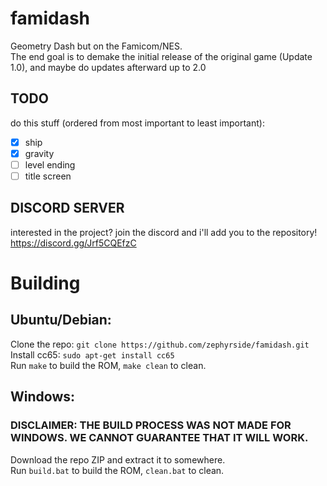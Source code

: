 # famidash

Geometry Dash but on the Famicom/NES.  
The end goal is to demake the initial release of the original game (Update 1.0), and maybe do updates afterward up to 2.0

## TODO

do this stuff (ordered from most important to least important):  
- [X] ship  
- [X] gravity  
- [ ] level ending  
- [ ] title screen  

## DISCORD SERVER
interested in the project? join the discord and i'll add you to the repository!
https://discord.gg/Jrf5CQEfzC



# Building
## Ubuntu/Debian:
Clone the repo: ``git clone https://github.com/zephyrside/famidash.git``  
Install cc65: ``sudo apt-get install cc65``  
Run ``make`` to build the ROM, ``make clean`` to clean.    

## Windows:
### DISCLAIMER: THE BUILD PROCESS WAS NOT MADE FOR WINDOWS. WE CANNOT GUARANTEE THAT IT WILL WORK.
Download the repo ZIP and extract it to somewhere.  
Run ``build.bat`` to build the ROM, ``clean.bat`` to clean.  
